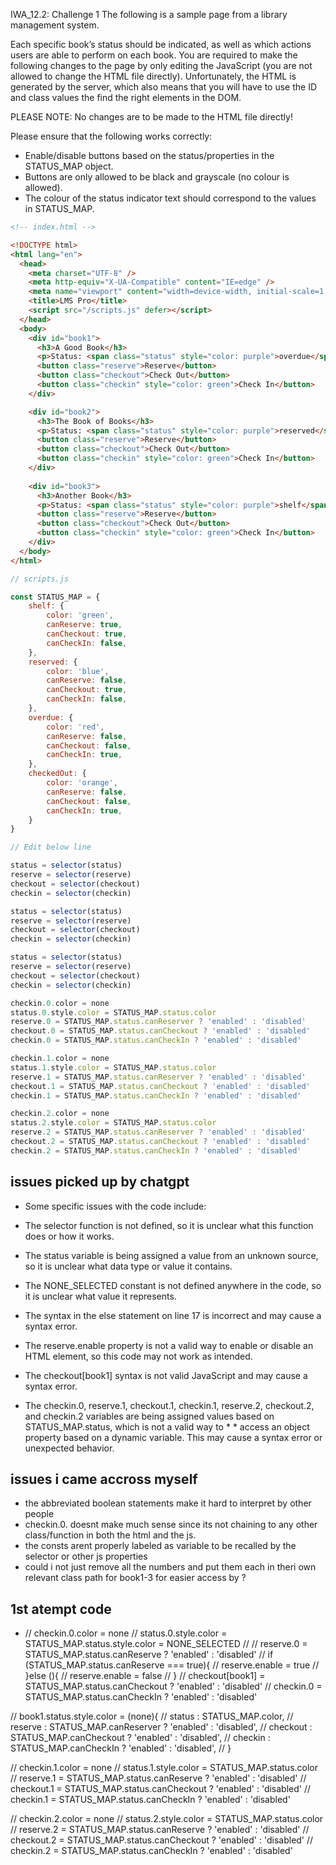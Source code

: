 IWA_12.2: Challenge 1
The following is a sample page from a library management system.

 

Each specific book’s status should be indicated, as well as which actions users are able to perform on each book. You are required to make the following changes to the page by only editing the JavaScript (you are not allowed to change the HTML file directly). Unfortunately, the HTML is generated by the server, which also means that you will have to use the ID and class values the find the right elements in the DOM.

 

PLEASE NOTE: No changes are to be made to the HTML file directly!

 

Please ensure that the following works correctly:

* Enable/disable buttons based on the status/properties in the STATUS_MAP object.
* Buttons are only allowed to be black and grayscale (no colour is allowed).
* The colour of the status indicator text should correspond to the values in    STATUS_MAP.
 
``` html
<!-- index.html -->

<!DOCTYPE html>
<html lang="en">
  <head>
    <meta charset="UTF-8" />
    <meta http-equiv="X-UA-Compatible" content="IE=edge" />
    <meta name="viewport" content="width=device-width, initial-scale=1.0" />
    <title>LMS Pro</title>
    <script src="/scripts.js" defer></script>
  </head>
  <body>
    <div id="book1">
      <h3>A Good Book</h3>
      <p>Status: <span class="status" style="color: purple">overdue</span></p>
      <button class="reserve">Reserve</button>
      <button class="checkout">Check Out</button>
      <button class="checkin" style="color: green">Check In</button>
    </div>

    <div id="book2">
      <h3>The Book of Books</h3>
      <p>Status: <span class="status" style="color: purple">reserved</span></p>
      <button class="reserve">Reserve</button>
      <button class="checkout">Check Out</button>
      <button class="checkin" style="color: green">Check In</button>
    </div>
    
    <div id="book3">
      <h3>Another Book</h3>
      <p>Status: <span class="status" style="color: purple">shelf</span></p>
      <button class="reserve">Reserve</button>
      <button class="checkout">Check Out</button>
      <button class="checkin" style="color: green">Check In</button>
    </div>
  </body>
</html>
 ```

 
``` js
// scripts.js

const STATUS_MAP = {
    shelf: {
        color: 'green',
        canReserve: true,
        canCheckout: true,
        canCheckIn: false,
    },
    reserved: {
        color: 'blue',
        canReserve: false,
        canCheckout: true,
        canCheckIn: false,
    },
    overdue: {
        color: 'red',
        canReserve: false,
        canCheckout: false,
        canCheckIn: true,
    },
    checkedOut: {
        color: 'orange',
        canReserve: false,
        canCheckout: false,
        canCheckIn: true,
    }
}

// Edit below line 

status = selector(status)
reserve = selector(reserve)
checkout = selector(checkout)
checkin = selector(checkin)

status = selector(status)
reserve = selector(reserve)
checkout = selector(checkout)
checkin = selector(checkin)

status = selector(status)
reserve = selector(reserve)
checkout = selector(checkout)
checkin = selector(checkin)

checkin.0.color = none
status.0.style.color = STATUS_MAP.status.color
reserve.0 = STATUS_MAP.status.canReserver ? 'enabled' : 'disabled'
checkout.0 = STATUS_MAP.status.canCheckout ? 'enabled' : 'disabled'
checkin.0 = STATUS_MAP.status.canCheckIn ? 'enabled' : 'disabled'

checkin.1.color = none
status.1.style.color = STATUS_MAP.status.color
reserve.1 = STATUS_MAP.status.canReserver ? 'enabled' : 'disabled'
checkout.1 = STATUS_MAP.status.canCheckout ? 'enabled' : 'disabled'
checkin.1 = STATUS_MAP.status.canCheckIn ? 'enabled' : 'disabled'

checkin.2.color = none
status.2.style.color = STATUS_MAP.status.color
reserve.2 = STATUS_MAP.status.canReserver ? 'enabled' : 'disabled'
checkout.2 = STATUS_MAP.status.canCheckout ? 'enabled' : 'disabled'
checkin.2 = STATUS_MAP.status.canCheckIn ? 'enabled' : 'disabled'
```

## issues picked up by chatgpt
* Some specific issues with the code include:

* The selector function is not defined, so it is unclear what this function does or how it works.
* The status variable is being assigned a value from an unknown source, so it is unclear what data type or value it contains.
* The NONE_SELECTED constant is not defined anywhere in the code, so it is unclear what value it represents.
* The syntax in the else statement on line 17 is incorrect and may cause a syntax error.
* The reserve.enable property is not a valid way to enable or disable an HTML element, so this code may not work as intended.
* The checkout[book1] syntax is not valid JavaScript and may cause a syntax error.
* The checkin.0, reserve.1, checkout.1, checkin.1, reserve.2, checkout.2, and checkin.2 variables are being assigned values based on STATUS_MAP.status, which is not a valid way to * * access an object property based on a dynamic variable. This may cause a syntax error or unexpected behavior.

## issues i came accross myself
* the abbreviated boolean statements make it hard to interpret by other people
* checkin.0. doesnt make much sense since its not chaining to any other class/function in both the html and the js.
* the consts arent properly labeled as variable to be recalled by the selector or other js properties
* could i not just remove all the numbers and put them each in theri own relevant class path for book1-3 for easier access by ?

## 1st atempt code
* // checkin.0.color = none
// status.0.style.color = STATUS_MAP.status.style.color = NONE_SELECTED
// // reserve.0 = STATUS_MAP.status.canReserve ? 'enabled' : 'disabled'
// if (STATUS_MAP.status.canReserve === true){
//     reserve.enable = true
// }else (){
//     reserve.enable = false
// }
// checkout[book1] = STATUS_MAP.status.canCheckout ? 'enabled' : 'disabled'
// checkin.0 = STATUS_MAP.status.canCheckIn ? 'enabled' : 'disabled'

// book1.status.style.color = (none){
// status : STATUS_MAP.color,
// reserve : STATUS_MAP.canReserver ? 'enabled' : 'disabled',
// checkout : STATUS_MAP.canCheckout ? 'enabled' : 'disabled',
// checkin : STATUS_MAP.canCheckIn ? 'enabled' : 'disabled',
// }

// checkin.1.color = none
// status.1.style.color = STATUS_MAP.status.color
// reserve.1 = STATUS_MAP.status.canReserve ? 'enabled' : 'disabled'
// checkout.1 = STATUS_MAP.status.canCheckout ? 'enabled' : 'disabled'
// checkin.1 = STATUS_MAP.status.canCheckIn ? 'enabled' : 'disabled'

// checkin.2.color = none
// status.2.style.color = STATUS_MAP.status.color
// reserve.2 = STATUS_MAP.status.canReserve ? 'enabled' : 'disabled'
// checkout.2 = STATUS_MAP.status.canCheckout ? 'enabled' : 'disabled'
// checkin.2 = STATUS_MAP.status.canCheckIn ? 'enabled' : 'disabled'